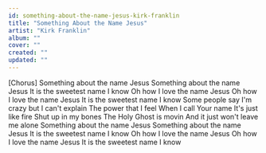 ```yaml
---
id: something-about-the-name-jesus-kirk-franklin
title: "Something About the Name Jesus"
artist: "Kirk Franklin"
album: ""
cover: ""
created: ""
updated: ""
---
```


[Chorus]
Something about the name Jesus
Something about the name Jesus
It is the sweetest name I know
Oh how I love the name Jesus
Oh how I love the name Jesus
It is the sweetest name I know
Some people say I'm crazy but
I can't explain
The power that I feel
When I call Your name
It's just like fire
Shut up in my bones
The Holy Ghost is movin
And it just won't leave me alone
Something about the name Jesus
Something about the name Jesus
It is the sweetest name I know
Oh how I love the name Jesus
Oh how I love the name Jesus
It is the sweetest name I know